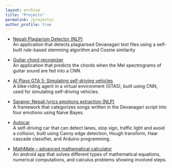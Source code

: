 ```yaml
---
layout: archive
title: "Projects"
permalink: /projects/
author_profile: true
---
```


- [Nepali Plagiarism Detector (NLP)](https://github.com/acharyadarshan/Nepali_Plagiarism_Detection)<br>
An application that detects plagiarised Devanagari text files using a self-built rule-based stemming algorithm and
Cosine similarity

- [Guitar chord recognizer](https://github.com/acharyadarshan/Guitar-Chords-recognition)<br>
An application that predicts the chords when the Mel spectrograms of guitar sound are fed into a CNN.

- [AI Plays GTA 5: Simulating self-driving vehicles](https://github.com/acharyadarshan/AI-Plays-GTA5)<br>
A bike-riding agent in a virtual environment (GTA5), built using CNN, used for simulating self-driving vehicles.
 
- [Sarangi: Nepali lyrics emotions extraction (NLP)](https://github.com/acharyadarshan/sarangi)<br>
A framework that categorizes songs written in the Devanagari script into four emotions using Naive Bayes.

- [Autocar](https://github.com/acharyadarshan/autocar/)<br>
  A self-driving car that can detect lanes, stop sign, traffic light and avoid a collision, built using Canny edge
detection, Hough transform, Haar cascade classifier, and Arduino programming.
 
- [MathMate – advanced mathematical calculator](https://github.com/acharyadarshan/MathMate)<br>
An android app that solves different types of mathematical equations, numerical computations, and calculus
problems showing involved steps.
